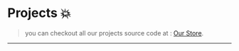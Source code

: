 # Projects 💥

> you can checkout all our projects source code at : [Our Store](https://devia.mysellix.io/).
---